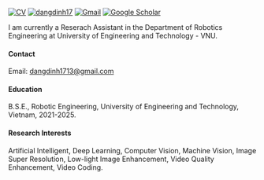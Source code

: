 

[![CV](https://img.shields.io/badge/My-CV-blue?logo=googlescholar)](https://dangdinh17.github.io/docs/CV/) [![dangdinh17](https://img.shields.io/badge/dangdinh17-github-blue?logo=github)](https://github.com/dangdinh17) [![Gmail](https://img.shields.io/badge/Gmail-blue?logo=gmail)](mailto:dangdinh1713@gmail.com) [![Google Scholar](https://img.shields.io/badge/Google-Scholar-blue?logo=google-scholar)](https://scholar.google.com/citations?user=DEIog-oAAAAJ&hl=en)

I am currently a Reserach Assistant in the Department of Robotics Engineering at University of Engineering and Technology - VNU.

#### Contact

Email: [dangdinh1713@gmail.com](mailto:dangdinh1713@gmail.com)

#### Education
B.S.E., Robotic Engineering, University of Engineering and Technology, Vietnam, 2021-2025.

#### Research Interests
Artificial Intelligent, Deep Learning, Computer Vision, Machine Vision, Image Super Resolution, Low-light Image Enhancement, Video Quality Enhancement, Video Coding.
